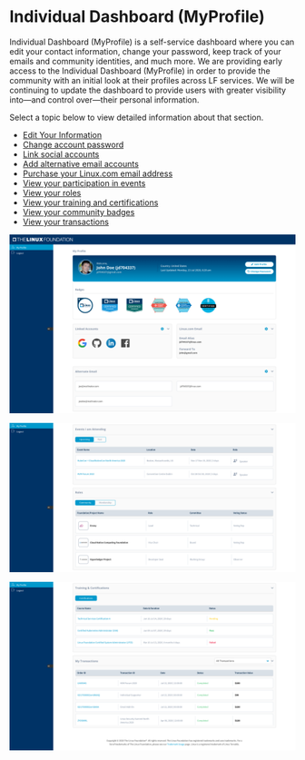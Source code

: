 # Individual Dashboard \(MyProfile\)

Individual Dashboard \(MyProfile\) is a self-service dashboard where you can edit your contact information, change your password, keep track of your emails and community identities, and much more. We are providing early access to the Individual Dashboard \(MyProfile\) in order to provide the community with an initial look at their profiles across LF services. We will be continuing to update the dashboard to provide users with greater visibility into—and control over—their personal information.

Select a topic below to view detailed information about that section. 

* [Edit Your Information](managing-your-profile.md)
* [Change account password](changing-account-password.md)
* [Link social accounts](linking-social-accounts.md)
* [Add alternative email accounts](adding-alternative-emails.md)
* [Purchase your Linux.com email address](purchasing-linux-email.md)
* [View your participation in events](viewing-the-events.md)  
* [View your roles](view-roles.md)
* [View your training and certifications ](viewing-training-and-certifications.md)
* [View your community badges](viewing-community-badges.md)
* [View your transactions](viewing-the-transactions.md)

![MyProfile - Identities and Badges](../.gitbook/assets/1.png)

![MyProfile - Events and Community Participation](../.gitbook/assets/2.png)

![Trainings, Certifications and More...](../.gitbook/assets/3.png)

